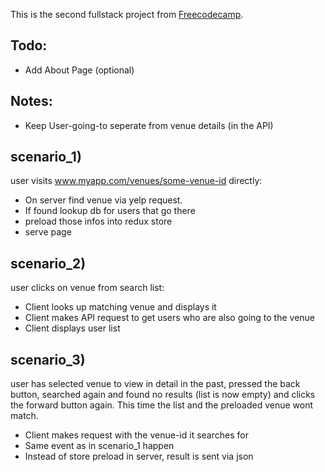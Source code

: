 This is the second fullstack project from [Freecodecamp](https://www.freecodecamp.com).

## Todo:
 * Add About Page (optional)

## Notes:
 * Keep User-going-to seperate from venue details (in the API)

## scenario_1)
 user visits www.myapp.com/venues/some-venue-id directly:
 * On server find venue via yelp request.
 * If found lookup db for users that go there
 * preload those infos into redux store
 * serve page

## scenario_2)
user clicks on venue from search list:
 * Client looks up matching venue and displays it
 * Client makes API request to get users who are also going to the venue
 * Client displays user list

## scenario_3)
 user has selected venue to view in detail in the past, pressed the back button, searched again and found no results (list is now empty) and clicks the forward button again. This time the list and the preloaded venue wont match.
 * Client makes request with the venue-id it searches for
 * Same event as in scenario_1 happen
 * Instead of store preload in server, result is sent via json
